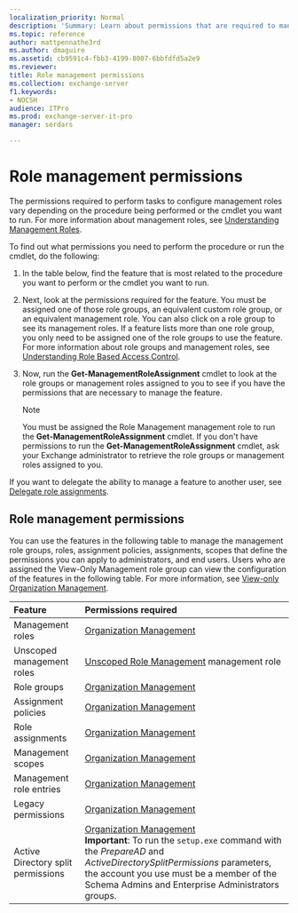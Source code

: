 ```yaml
---
localization_priority: Normal
description: 'Summary: Learn about permissions that are required to manage role management in Exchange Server 2016 and Exchange Server 2019.'
ms.topic: reference
author: mattpennathe3rd
ms.author: dmaguire
ms.assetid: cb9591c4-fbb3-4199-8007-6bbfdfd5a2e9
ms.reviewer:
title: Role management permissions
ms.collection: exchange-server
f1.keywords:
- NOCSH
audience: ITPro
ms.prod: exchange-server-it-pro
manager: serdars

---
```


# Role management permissions

The permissions required to perform tasks to configure management roles vary depending on the procedure being performed or the cmdlet you want to run. For more information about management roles, see [Understanding Management Roles](https://docs.microsoft.com/exchange/understanding-management-roles-exchange-2013-help).

To find out what permissions you need to perform the procedure or run the cmdlet, do the following:

1. In the table below, find the feature that is most related to the procedure you want to perform or the cmdlet you want to run.

2. Next, look at the permissions required for the feature. You must be assigned one of those role groups, an equivalent custom role group, or an equivalent management role. You can also click on a role group to see its management roles. If a feature lists more than one role group, you only need to be assigned one of the role groups to use the feature. For more information about role groups and management roles, see [Understanding Role Based Access Control](https://docs.microsoft.com/exchange/understanding-role-based-access-control-exchange-2013-help).

3. Now, run the **Get-ManagementRoleAssignment** cmdlet to look at the role groups or management roles assigned to you to see if you have the permissions that are necessary to manage the feature.

    > [!NOTE]
    > You must be assigned the Role Management management role to run the **Get-ManagementRoleAssignment** cmdlet. If you don't have permissions to run the **Get-ManagementRoleAssignment** cmdlet, ask your Exchange administrator to retrieve the role groups or management roles assigned to you.

If you want to delegate the ability to manage a feature to another user, see [Delegate role assignments](https://docs.microsoft.com/exchange/delegate-role-assignments-exchange-2013-help).

## Role management permissions

You can use the features in the following table to manage the management role groups, roles, assignment policies, assignments, scopes that define the permissions you can apply to administrators, and end users. Users who are assigned the View-Only Management role group can view the configuration of the features in the following table. For more information, see [View-only Organization Management](https://docs.microsoft.com/exchange/view-only-organization-management-exchange-2013-help).

|**Feature**|**Permissions required**|
|:-----|:-----|
|Management roles|[Organization Management](https://docs.microsoft.com/exchange/organization-management-exchange-2013-help)|
|Unscoped management roles|[Unscoped Role Management](https://docs.microsoft.com/exchange/unscoped-role-management-role-exchange-2013-help) management role|
|Role groups|[Organization Management](https://docs.microsoft.com/exchange/organization-management-exchange-2013-help)|
|Assignment policies|[Organization Management](https://docs.microsoft.com/exchange/organization-management-exchange-2013-help)|
|Role assignments|[Organization Management](https://docs.microsoft.com/exchange/organization-management-exchange-2013-help)|
|Management scopes|[Organization Management](https://docs.microsoft.com/exchange/organization-management-exchange-2013-help)|
|Management role entries|[Organization Management](https://docs.microsoft.com/exchange/organization-management-exchange-2013-help)|
|Legacy permissions|[Organization Management](https://docs.microsoft.com/exchange/organization-management-exchange-2013-help)|
|Active Directory split permissions|[Organization Management](https://docs.microsoft.com/exchange/organization-management-exchange-2013-help) <br/> **Important**: To run the `setup.exe` command with the _PrepareAD_ and _ActiveDirectorySplitPermissions_ parameters, the account you use must be a member of the Schema Admins and Enterprise Administrators groups.|
